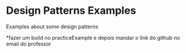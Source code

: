 # Design Patterns Examples

Examples about some design patterns

*fazer um build no practiceExample e depois mandar o link do github no email do professor 
